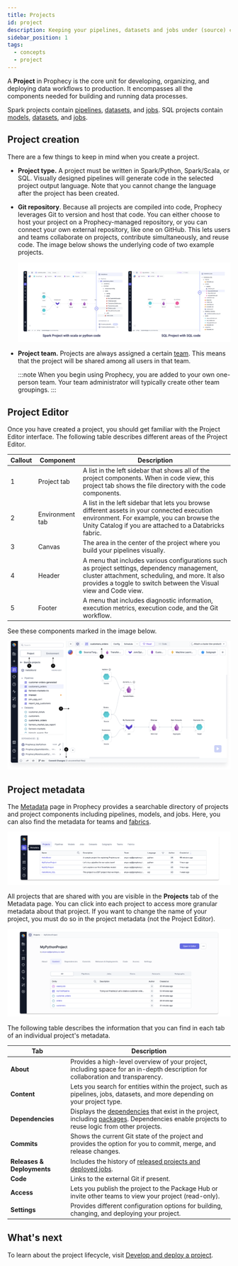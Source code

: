 ```yaml
---
title: Projects
id: project
description: Keeping your pipelines, datasets and jobs under (source) control
sidebar_position: 1
tags:
  - concepts
  - project
---
```


A **Project** in Prophecy is the core unit for developing, organizing, and deploying data workflows to production. It encompasses all the components needed for building and running data processes.

Spark projects contain [pipelines](docs/getting-started/concepts/pipelines.md), [datasets](docs/getting-started/concepts/dataset.md), and [jobs](docs/Orchestration/Orchestration.md). SQL projects contain [models](docs/getting-started/concepts/models.md), [datasets](docs/getting-started/concepts/dataset.md), and [jobs](docs/Orchestration/Orchestration.md).

## Project creation

There are a few things to keep in mind when you create a project.

- **Project type.** A project must be written in Spark/Python, Spark/Scala, or SQL. Visually designed pipelines will generate code in the selected project output language. Note that you cannot change the language after the project has been created.

- **Git repository**. Because all projects are compiled into code, Prophecy leverages Git to version and host that code. You can either choose to host your project on a Prophecy-managed repository, or you can connect your own external repository, like one on GitHub. This lets users and teams collaborate on projects, contribute simultaneously, and reuse code. The image below shows the underlying code of two example projects.

  ![Visual To Code](img/code-to-visual.png)

- **Project team.** Projects are always assigned a certain [team](docs/administration/teamuser.md). This means that the project will be shared among all users in that team.

  :::note
  When you begin using Prophecy, you are added to your own one-person team. Your team administrator will typically create other team groupings.
  :::

## Project Editor

Once you have created a project, you should get familiar with the Project Editor interface. The following table describes different areas of the Project Editor.

| Callout | Component       | Description                                                                                                                                                                                                       |
| ------- | --------------- | ----------------------------------------------------------------------------------------------------------------------------------------------------------------------------------------------------------------- |
| 1       | Project tab     | A list in the left sidebar that shows all of the project components. When in code view, this project tab shows the file directory with the code components.                                                       |
| 2       | Environment tab | A list in the left sidebar that lets you browse different assets in your connected execution environment. For example, you can browse the Unity Catalog if you are attached to a Databricks fabric.               |
| 3       | Canvas          | The area in the center of the project where you build your pipelines visually.                                                                                                                                    |
| 4       | Header          | A menu that includes various configurations such as project settings, dependency management, cluster attachment, scheduling, and more. It also provides a toggle to switch between the Visual view and Code view. |
| 5       | Footer          | A menu that includes diagnostic information, execution metrics, execution code, and the Git workflow.                                                                                                             |

See these components marked in the image below.

![Project Editor](img/project-editor.png)

## Project metadata

The [Metadata](https://app.prophecy.io/metadata/entity/user) page in Prophecy provides a searchable directory of projects and project components including pipelines, models, and jobs. Here, you can also find the metadata for teams and [fabrics](/docs/getting-started/concepts/fabrics.md).

![Project Metadata SQL](./img/project_metadata_2.png)

All projects that are shared with you are visible in the **Projects** tab of the Metadata page. You can click into each project to access more granular metadata about that project. If you want to change the name of your project, you must do so in the project metadata (not the Project Editor).

![Project Metadata Python](./img/project_metadata_4.png)

The following table describes the information that you can find in each tab of an individual project's metadata.

| Tab                        | Description                                                                                                                                                                                                                                         |
| -------------------------- | --------------------------------------------------------------------------------------------------------------------------------------------------------------------------------------------------------------------------------------------------- |
| **About**                  | Provides a high-level overview of your project, including space for an in-depth description for collaboration and transparency.                                                                                                                     |
| **Content**                | Lets you search for entities within the project, such as pipelines, jobs, datasets, and more depending on your project type.                                                                                                                        |
| **Dependencies**           | Displays the [dependencies](docs/extensibility/dependencies/spark-dependencies.md) that exist in the project, including [packages](docs/extensibility/package-hub/package-hub.md). Dependencies enable projects to reuse logic from other projects. |
| **Commits**                | Shows the current Git state of the project and provides the option for you to commit, merge, and release changes.                                                                                                                                   |
| **Releases & Deployments** | Includes the history of [released projects and deployed jobs](docs/ci-cd/deployment/deployment.md).                                                                                                                                                 |
| **Code**                   | Links to the external Git if present.                                                                                                                                                                                                               |
| **Access**                 | Lets you publish the project to the Package Hub or invite other teams to view your project (read-only).                                                                                                                                             |
| **Settings**               | Provides different configuration options for building, changing, and deploying your project.                                                                                                                                                        |

## What's next

To learn about the project lifecycle, visit [Develop and deploy a project](docs/ci-cd/deployment/deploy-project.md).
